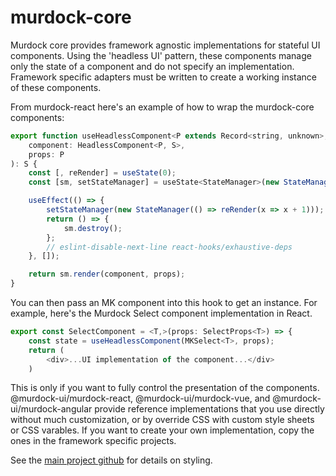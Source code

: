 # murdock-core

Murdock core provides framework agnostic implementations for stateful UI components. Using the 'headless UI' pattern, these components
manage only the state of a component and do not specify an implementation. Framework specific adapters must be written to create a working instance
of these components.

From murdock-react here's an example of how to wrap the murdock-core components:

```javascript
export function useHeadlessComponent<P extends Record<string, unknown>, S extends Record<string, unknown>>(
	component: HeadlessComponent<P, S>,
	props: P
): S {
	const [, reRender] = useState(0);
	const [sm, setStateManager] = useState<StateManager>(new StateManager(() => reRender(x => x + 1)));

	useEffect(() => {
		setStateManager(new StateManager(() => reRender(x => x + 1)));
		return () => {
			sm.destroy();
		};
		// eslint-disable-next-line react-hooks/exhaustive-deps
	}, []);

	return sm.render(component, props);
}
```

You can then pass an MK component into this hook to get an instance. For example, here's the Murdock Select component implementation in React.

```javascript
export const SelectComponent = <T,>(props: SelectProps<T>) => {
    const state = useHeadlessComponent(MKSelect<T>, props);
    return (
        <div>...UI implementation of the component...</div>
    )

```

This is only if you want to fully control the presentation of the components. @murdock-ui/murdock-react, @murdock-ui/murdock-vue, and @murdock-ui/murdock-angular provide reference implementations that you use directly without much customization, or by override CSS with custom style sheets or CSS varables. If you want to create your own implementation, copy the ones in the framework specific projects.

See the [main project github](https://github.com/jvanderberg/murdock) for details on styling.
